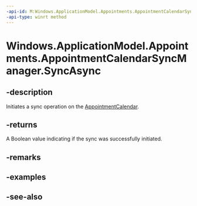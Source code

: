 ----api-id: M:Windows.ApplicationModel.Appointments.AppointmentCalendarSyncManager.SyncAsync
-api-type: winrt method
---<!-- Method syntaxpublic Windows.Foundation.IAsyncOperation<bool> SyncAsync()--># Windows.ApplicationModel.Appointments.AppointmentCalendarSyncManager.SyncAsync## -descriptionInitiates a sync operation on the [AppointmentCalendar](appointmentcalendar.md).## -returnsA Boolean value indicating if the sync was successfully initiated.## -remarks## -examples## -see-also